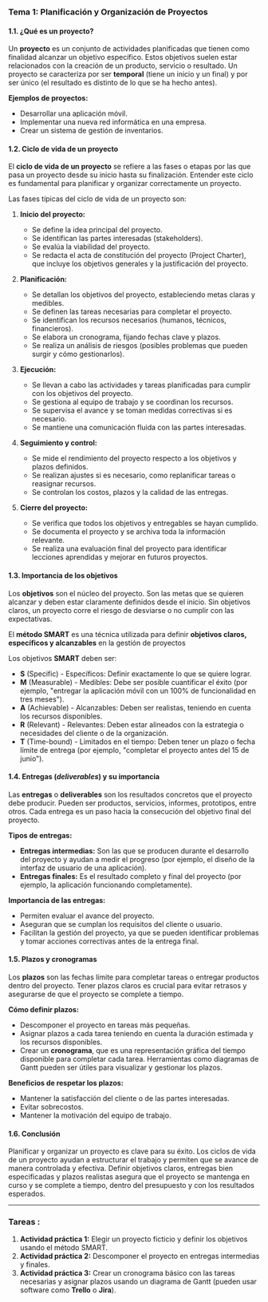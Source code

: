 ### Tema 1: Planificación y Organización de Proyectos

#### 1.1. ¿Qué es un proyecto?

Un **proyecto** es un conjunto de actividades planificadas que tienen como finalidad alcanzar un objetivo específico. Estos objetivos suelen estar relacionados con la creación de un producto, servicio o resultado. Un proyecto se caracteriza por ser **temporal** (tiene un inicio y un final) y por ser único (el resultado es distinto de lo que se ha hecho antes).

**Ejemplos de proyectos:**

- Desarrollar una aplicación móvil.
- Implementar una nueva red informática en una empresa.
- Crear un sistema de gestión de inventarios.

#### 1.2. Ciclo de vida de un proyecto

El **ciclo de vida de un proyecto** se refiere a las fases o etapas por las que pasa un proyecto desde su inicio hasta su finalización. Entender este ciclo es fundamental para planificar y organizar correctamente un proyecto.

Las fases típicas del ciclo de vida de un proyecto son:

1. **Inicio del proyecto:**
    
    - Se define la idea principal del proyecto.
    - Se identifican las partes interesadas (stakeholders).
    - Se evalúa la viabilidad del proyecto.
    - Se redacta el acta de constitución del proyecto (Project Charter), que incluye los objetivos generales y la justificación del proyecto.
2. **Planificación:**
    
    - Se detallan los objetivos del proyecto, estableciendo metas claras y medibles.
    - Se definen las tareas necesarias para completar el proyecto.
    - Se identifican los recursos necesarios (humanos, técnicos, financieros).
    - Se elabora un cronograma, fijando fechas clave y plazos.
    - Se realiza un análisis de riesgos (posibles problemas que pueden surgir y cómo gestionarlos).
3. **Ejecución:**
    
    - Se llevan a cabo las actividades y tareas planificadas para cumplir con los objetivos del proyecto.
    - Se gestiona al equipo de trabajo y se coordinan los recursos.
    - Se supervisa el avance y se toman medidas correctivas si es necesario.
    - Se mantiene una comunicación fluida con las partes interesadas.
4. **Seguimiento y control:**
    
    - Se mide el rendimiento del proyecto respecto a los objetivos y plazos definidos.
    - Se realizan ajustes si es necesario, como replanificar tareas o reasignar recursos.
    - Se controlan los costos, plazos y la calidad de las entregas.
5. **Cierre del proyecto:**
    
    - Se verifica que todos los objetivos y entregables se hayan cumplido.
    - Se documenta el proyecto y se archiva toda la información relevante.
    - Se realiza una evaluación final del proyecto para identificar lecciones aprendidas y mejorar en futuros proyectos.

#### 1.3. Importancia de los objetivos

Los **objetivos** son el núcleo del proyecto. Son las metas que se quieren alcanzar y deben estar claramente definidos desde el inicio. Sin objetivos claros, un proyecto corre el riesgo de desviarse o no cumplir con las expectativas.

El **método SMART** es una técnica utilizada para definir **objetivos claros, específicos y alcanzables** en la gestión de proyectos

Los objetivos **SMART** deben ser:

- **S** (Specific) - Específicos: Definir exactamente lo que se quiere lograr.
- **M** (Measurable) - Medibles: Debe ser posible cuantificar el éxito (por ejemplo, "entregar la aplicación móvil con un 100% de funcionalidad en tres meses").
- **A** (Achievable) - Alcanzables: Deben ser realistas, teniendo en cuenta los recursos disponibles.
- **R** (Relevant) - Relevantes: Deben estar alineados con la estrategia o necesidades del cliente o de la organización.
- **T** (Time-bound) - Limitados en el tiempo: Deben tener un plazo o fecha límite de entrega (por ejemplo, "completar el proyecto antes del 15 de junio").

#### 1.4. Entregas (*deliverables*) y su importancia

Las **entregas** o **deliverables** son los resultados concretos que el proyecto debe producir. Pueden ser productos, servicios, informes, prototipos, entre otros. Cada entrega es un paso hacia la consecución del objetivo final del proyecto.

**Tipos de entregas:**

- **Entregas intermedias:** Son las que se producen durante el desarrollo del proyecto y ayudan a medir el progreso (por ejemplo, el diseño de la interfaz de usuario de una aplicación).
- **Entregas finales:** Es el resultado completo y final del proyecto (por ejemplo, la aplicación funcionando completamente).

**Importancia de las entregas:**

- Permiten evaluar el avance del proyecto.
- Aseguran que se cumplan los requisitos del cliente o usuario.
- Facilitan la gestión del proyecto, ya que se pueden identificar problemas y tomar acciones correctivas antes de la entrega final.

#### 1.5. Plazos y cronogramas

Los **plazos** son las fechas límite para completar tareas o entregar productos dentro del proyecto. Tener plazos claros es crucial para evitar retrasos y asegurarse de que el proyecto se complete a tiempo.

**Cómo definir plazos:**

- Descomponer el proyecto en tareas más pequeñas.
- Asignar plazos a cada tarea teniendo en cuenta la duración estimada y los recursos disponibles.
- Crear un **cronograma**, que es una representación gráfica del tiempo disponible para completar cada tarea. Herramientas como diagramas de Gantt pueden ser útiles para visualizar y gestionar los plazos.

**Beneficios de respetar los plazos:**

- Mantener la satisfacción del cliente o de las partes interesadas.
- Evitar sobrecostos.
- Mantener la motivación del equipo de trabajo.

#### 1.6. Conclusión

Planificar y organizar un proyecto es clave para su éxito. Los ciclos de vida de un proyecto ayudan a estructurar el trabajo y permiten que se avance de manera controlada y efectiva. Definir objetivos claros, entregas bien especificadas y plazos realistas asegura que el proyecto se mantenga en curso y se complete a tiempo, dentro del presupuesto y con los resultados esperados.

---

### Tareas :

1. **Actividad práctica 1:** Elegir un proyecto ficticio y definir los objetivos usando el método SMART.
2. **Actividad práctica 2:** Descomponer el proyecto en entregas intermedias y finales.
3. **Actividad práctica 3:** Crear un cronograma básico con las tareas necesarias y asignar plazos usando un diagrama de Gantt (pueden usar software como **Trello** o **Jira**).

